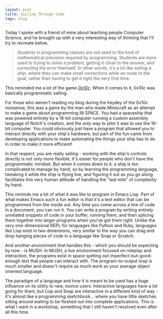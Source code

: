 ```yaml
---
layout: post
title: Sailing Through Code
tags: blog
---
```


Today I spoke with a friend of mine about teaching people Computer Science, and
he brought up with a very interesting way of thinking that I'll try to recreate
below.

> Students in programming classes are not used to the kind of mathematical
> precision required by programming. Students are more used to trying to solve
> a problem, getting it close to the answer, and correcting the error themself.
> In other words, it's a lot *like sailing a ship*, where they can make small
> corrections while en route to the goal, rather than having to get it right
> the very first time.

This reminded me a lot of the game *[0x10c][]*. When it comes to it, 0x10c was
basically programmatic sailing.

For those who weren't reading my blog during the heydey of the 0x10c nonsense,
this was a game by the man who made Minecraft as an attempt to make a game about
programming IN SPACE. You had a spaceship that was powered entirely by a 16-bit
computer running a custom assembly language of Notch's creation, and the only
way to pilot it was to use the 16-bit computer. You could obviously just have
a program that allowed you to interact directly with your ship's hardware, but
part of the fun came from developing applications to make automating the things
your ship has to do in order to make it more efficient!

In that respect, you are really sailing - working with the ship's controls
directly is not only more flexible, it's easier for people who don't have the
programmatic mindset. But when it comes down to it, a ship is too complicated
to manage by hand, so by learning the programming language, tweaking it while
the ship is flying live, and figuring it out as you go along facilitates this
very human attitude of handling the "last mile" of complexity by hand.

This reminds me a lot of what it was like to program in Emacs Lisp. Part of
what makes Emacs such a fun editor is that it's a text editor that can be
programmed from the inside out. Any time you come across a line of code in a
document, you can run it. You can write a program by writing entirely unrelated
snippets of code in your buffer, running them, and then splicing them together
into larger programs when you've got them right. Unlike the very one-dimensional
REPL for languages like Python and Ruby, languages like Lisp exist in two
dimensions, very similar to the way you can drag and drop hanging pieces of code
in a language like Snap or Scratch.

And another environment that handles this - which you should be expecting by
now - is MUSH. In MUSH, a live environment focused on roleplay and interaction,
the programs exist in space spitting out imperfect-but-good-enough text that
people can interact with. The program-to-output loop is much smaller and doesn't
require as much work as your average object oriented language.

The paradigm of a language and how it is meant to be used has a huge influence
on its utility to new, novice users. Interactive languages have a lot going for
them, but Lisp and Snap are interactive in a different kind of way - it's almost
like a programming sketchbook... where you have little sketches sitting around
waiting to be fleshed out into complete applications. This is what I want in
a workshop, something that I still haven't resolved even after all this time.

[0x10c]: http://en.wikipedia.org/wiki/0x10c
